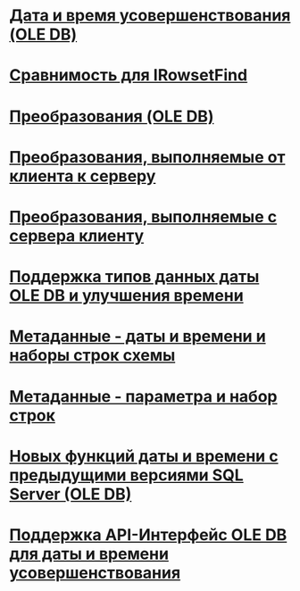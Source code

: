 # [Дата и время усовершенствования (OLE DB)](date-and-time-improvements-ole-db.md)

# [Сравнимость для IRowsetFind](comparability-for-irowsetfind.md)
# [Преобразования (OLE DB)](conversions-ole-db.md)
# [Преобразования, выполняемые от клиента к серверу](conversions-performed-from-client-to-server.md)
# [Преобразования, выполняемые с сервера клиенту](conversions-performed-from-server-to-client.md)
# [Поддержка типов данных даты OLE DB и улучшения времени](data-type-support-for-ole-db-date-and-time-improvements.md)
# [Метаданные - даты и времени и наборы строк схемы](metadata-date-and-time-and-schema-rowsets.md)
# [Метаданные - параметра и набор строк](metadata-parameter-and-rowset.md)
# [Новых функций даты и времени с предыдущими версиями SQL Server (OLE DB)](new-date-and-time-features-with-previous-sql-server-versions-ole-db.md)
# [Поддержка API-Интерфейс OLE DB для даты и времени усовершенствования](ole-db-api-support-for-date-and-time-enhancements.md)

